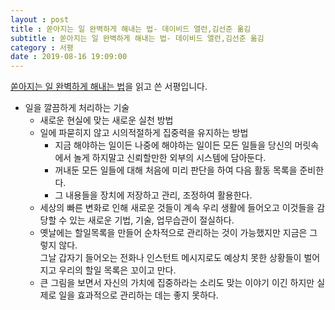 ```yaml
---
layout : post
title : 쏟아지는 일 완벽하게 해내는 법- 데이비드 앨런,김선준 옮김
subtitle : 쏟아지는 일 완벽하게 해내는 법- 데이비드 앨런,김선준 옮김
category : 서평
date : 2019-08-16 19:09:00
---
```


[쏟아지는 일 완벽하게 해내는 법](https://book.naver.com/bookdb/book_detail.nhn?bid=10786832)을 읽고 쓴 서평입니다.  



- 일을 깔끔하게 처리하는 기술  
  - 새로운 현실에 맞는 새로운 실천 방법  
  - 일에 파묻히지 않고 시의적절하게 집중력을 유지하는 방법
    - 지금 해야하는 일이든 나중에 해야하는 일이든 모든 일들을 당신의 머릿속에서 놀게 하지말고 신뢰할만한 외부의 시스템에 담아둔다.   
    - 꺼내둔 모든 일들에 대해 처음에 미리 판단을 하여 다음 활동 목록을 준비한다.  
    - 그 내용들을 장치에 저장하고 관리, 조정하여 활용한다.  
  -  세상의 빠른 변화로 인해 새로운 것들이 계속 우리 생활에 들어오고 이것들을 감당할 수 있는 새로운 기법, 기술, 업무습관이 절실하다.    
    - 옛날에는 할일목록을 만들어 순차적으로 관리하는 것이 가능했지만 지금은 그렇지 않다.  
    그날 갑자기 들어오는 전화나 인스턴트 메시지로도 예상치 못한 상황들이 벌어지고 우리의 할일 목록은 꼬이고 만다.
    - 큰 그림을 보면서 자신의 가치에 집중하라는 소리도 맞는 이야기 이긴 하지만 실제로 일을 효과적으로 관리하는 데는 좋지 못하다.  
